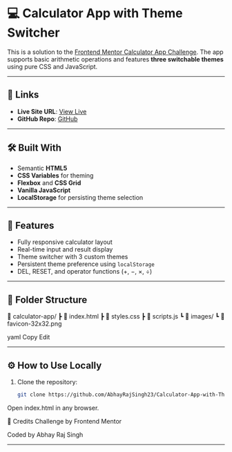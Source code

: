 # 💻 Calculator App with Theme Switcher

This is a solution to the [Frontend Mentor Calculator App Challenge](https://www.frontendmentor.io/challenges/calculator-app-9lteq5N29/hub). The app supports basic arithmetic operations and features **three switchable themes** using pure CSS and JavaScript.

---

## 🔗 Links

- **Live Site URL**: [View Live](https://github.com/AbhayRajSingh23/Calculator-App-with-Theme-Switcher.git)
- **GitHub Repo**: [GitHub](https://github.com/AbhayRajSingh23/Calculator-App-with-Theme-Switcher)

---

## 🛠️ Built With

- Semantic **HTML5**
- **CSS Variables** for theming
- **Flexbox** and **CSS Grid**
- **Vanilla JavaScript**
- **LocalStorage** for persisting theme selection

---

## 📸 Features

- Fully responsive calculator layout
- Real-time input and result display
- Theme switcher with 3 custom themes
- Persistent theme preference using `localStorage`
- DEL, RESET, and operator functions (+, −, ×, ÷)

---

## 📂 Folder Structure

📁 calculator-app/
┣ 📜 index.html
┣ 📜 styles.css
┣ 📜 scripts.js
┗ 📁 images/
┗ 📜 favicon-32x32.png

yaml
Copy
Edit

---

## ⚙️ How to Use Locally

1. Clone the repository:
   ```bash
   git clone https://github.com/AbhayRajSingh23/Calculator-App-with-Theme-Switcher.git
Open index.html in any browser.

🤝 Credits
Challenge by Frontend Mentor

Coded by Abhay Raj Singh

---


